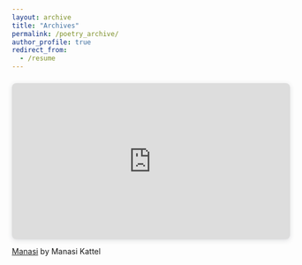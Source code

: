 ```yaml
---
layout: archive
title: "Archives"
permalink: /poetry_archive/
author_profile: true
redirect_from:
  - /resume
---
```


<div style="position: relative; width: 100%; height: 0; padding-top: 56.2225%;
 padding-bottom: 0; box-shadow: 0 2px 8px 0 rgba(63,69,81,0.16); margin-top: 1.6em; margin-bottom: 0.9em; overflow: hidden;
 border-radius: 8px; will-change: transform;">
  <iframe loading="lazy" style="position: absolute; width: 100%; height: 100%; top: 0; left: 0; border: none; padding: 0;margin: 0;"
    src="https:&#x2F;&#x2F;www.canva.com&#x2F;design&#x2F;DAFdBhdf5wI&#x2F;watch?embed" allowfullscreen="allowfullscreen" allow="fullscreen">
  </iframe>
</div>
<a href="https:&#x2F;&#x2F;www.canva.com&#x2F;design&#x2F;DAFdBhdf5wI&#x2F;watch?utm_content=DAFdBhdf5wI&amp;utm_campaign=designshare&amp;utm_medium=embeds&amp;utm_source=link" target="_blank" rel="noopener">Manasi</a> by Manasi Kattel